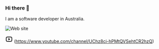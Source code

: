 ### Hi there 👋

I am a software developer in Australia.

![Web site](weekeendprojects.dev)

![Youtube](youtube-line.png) (https://www.youtube.com/channel/UChz8ci-hPMtQVSehtCR2hzQ)

<!--
**kentaroau/kentaroau** is a ✨ _special_ ✨ repository because its `README.md` (this file) appears on your GitHub profile.

Here are some ideas to get you started:

- 🔭 I’m currently working on ...
- 🌱 I’m currently learning ...
- 👯 I’m looking to collaborate on ...
- 🤔 I’m looking for help with ...
- 💬 Ask me about ...
- 📫 How to reach me: ...
- 😄 Pronouns: ...
- ⚡ Fun fact: ...

-->
